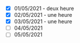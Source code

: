 - [x] 01/05/2021 - deux heure 
- [x] 02/05/2021 - une heure
- [x] 03/05/2021 - une heure
- [ ] 04/05/2021
- [ ] 05/05/2021
